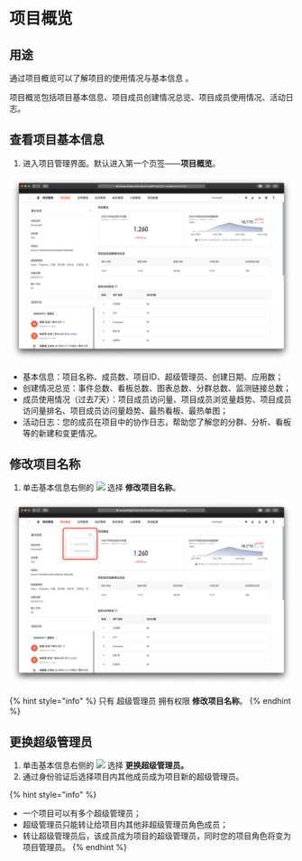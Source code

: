 # 项目概览

## 用途

通过项目概览可以了解项目的使用情况与基本信息 。

项目概览包括项目基本信息、项目成员创建情况总览、项目成员使用情况、活动日志。

## 查看项目基本信息

1. 进入项目管理界面。默认进入第一个页签——**项目概览**。

![](../../.gitbook/assets/ying-mu-jie-tu-20200418-xia-wu-4.44.05.png)

* 基本信息：项目名称、成员数、项目ID、超级管理员、创建日期、应用数；
* 创建情况总览：事件总数、看板总数、图表总数、分群总数、监测链接总数；
* 成员使用情况（过去7天）：项目成员访问量、项目成员浏览量趋势、项目成员访问量排名、项目成员访问量趋势、最热看板、最热单图；
* 活动日志：您的成员在项目中的协作日志，帮助您了解您的分群、分析、看板等的新建和变更情况。

## 修改项目名称

1. 单击基本信息右侧的 ![](https://github.com/growingio/growingio-docs-v3/tree/d520f4a494f6c0635c83422f55c665597e79ee96/.gitbook/assets/dian-dian-dian.png) 选择 **修改项目名称**。

![](../../.gitbook/assets/ying-mu-jie-tu-20200418-xia-wu-4.47.33.png)

{% hint style="info" %}
只有 超级管理员 拥有权限 **修改项目名称**。
{% endhint %}

## 更换超级管理员

1. 单击基本信息右侧的 ![](https://github.com/growingio/growingio-docs-v3/tree/d520f4a494f6c0635c83422f55c665597e79ee96/.gitbook/assets/dian-dian-dian.png) 选择 **更换超级管理员。**
2. 通过身份验证后选择项目内其他成员成为项目新的超级管理员。

{% hint style="info" %}
* 一个项目可以有多个超级管理员；
* 超级管理员只能转让给项目内其他非超级管理员角色成员；
* 转让超级管理员后，该成员成为项目的超级管理员，同时您的项目角色将变为项目管理员。
{% endhint %}



